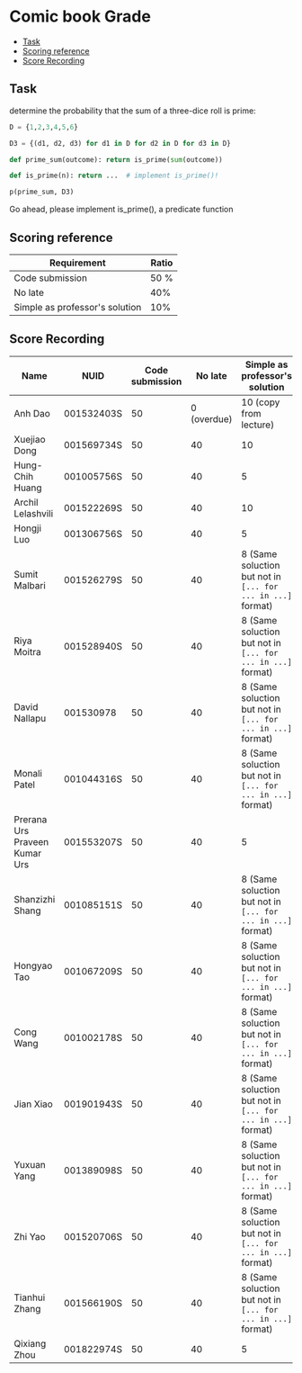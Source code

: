 # Comic book Grade <!-- omit in toc -->

- [Task](#task)
- [Scoring reference](#scoring-reference)
- [Score Recording](#score-recording)

## Task

determine the probability that the sum of a three-dice roll is prime:

```python
D = {1,2,3,4,5,6}

D3 = {(d1, d2, d3) for d1 in D for d2 in D for d3 in D}

def prime_sum(outcome): return is_prime(sum(outcome))

def is_prime(n): return ...  # implement is_prime()!

p(prime_sum, D3)
```

Go ahead, please implement is_prime(), a predicate function

## Scoring reference

|Requirement|Ratio|
|-|-|
Code submission|50 %
No late| 40%
Simple as professor's solution| 10%

## Score Recording

Name|NUID|Code submission|No late|Simple as professor's solution|Grade|
|-|-|-|-|-|-|
Anh Dao|001532403S|50|0 (overdue)|10 (copy from lecture)|60|
Xuejiao Dong|001569734S|50|40|10|100|
Hung-Chih Huang|001005756S|50|40|5|95|
Archil Lelashvili|001522269S|50|40|10|100|
Hongji Luo|001306756S|50|40|5|95|
Sumit Malbari|001526279S|50|40|8 (Same soluction but not in ```[... for ... in ...]``` format)|98|
Riya Moitra|001528940S|50|40|8 (Same soluction but not in ```[... for ... in ...]``` format)|98|
David Nallapu|001530978|50|40|8 (Same soluction but not in ```[... for ... in ...]``` format)|98|
Monali Patel|001044316S|50|40|8 (Same soluction but not in ```[... for ... in ...]``` format)|98|
Prerana Urs Praveen Kumar Urs|001553207S|50|40|5|95|
Shanzizhi Shang|001085151S|50|40|8 (Same soluction but not in ```[... for ... in ...]``` format)|98|
Hongyao Tao|001067209S|50|40|8 (Same soluction but not in ```[... for ... in ...]``` format)|98|
Cong Wang|001002178S|50|40|8 (Same soluction but not in ```[... for ... in ...]``` format)|98|
Jian Xiao|001901943S|50|40|8 (Same soluction but not in ```[... for ... in ...]``` format)|98|
Yuxuan Yang|001389098S|50|40|8 (Same soluction but not in ```[... for ... in ...]``` format)|98|
Zhi Yao|001520706S|50|40|8 (Same soluction but not in ```[... for ... in ...]``` format)|98|
Tianhui Zhang|001566190S|50|40|8 (Same soluction but not in ```[... for ... in ...]``` format)|98|
Qixiang Zhou|001822974S|50|40|5|98|